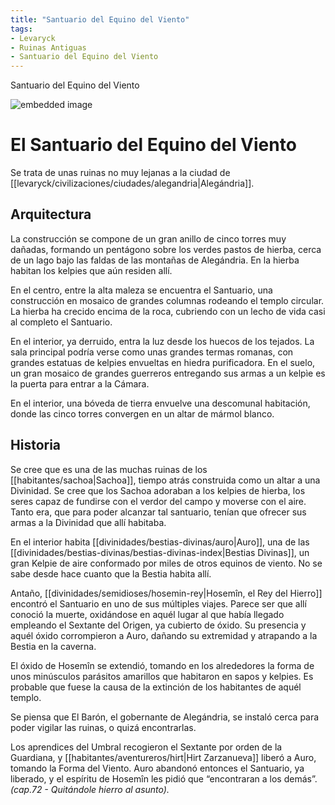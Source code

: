 ```yaml
---
title: "Santuario del Equino del Viento"
tags:
- Levaryck
- Ruinas Antiguas
- Santuario del Equino del Viento
---
```


Santuario del Equino del Viento

![embedded image](https://assets.legendkeeper.com/a426dfce-ee05-41fb-89b9-b2ef444c3e32.jpg "Attachment")

# El Santuario del Equino del Viento

Se trata de unas ruinas no muy lejanas a la ciudad de [[levaryck/civilizaciones/ciudades/alegandria|Alegándria]].

## Arquitectura

La construcción se compone de un gran anillo de cinco torres muy dañadas, formando un pentágono sobre los verdes pastos de hierba, cerca de un lago bajo las faldas de las montañas de Alegándria. En la hierba habitan los kelpies que aún residen allí.

En el centro, entre la alta maleza se encuentra el Santuario, una construcción en mosaico de grandes columnas rodeando el templo circular. La hierba ha crecido encima de la roca, cubriendo con un lecho de vida casi al completo el Santuario.

En el interior, ya derruido, entra la luz desde los huecos de los tejados. La sala principal podría verse como unas grandes termas romanas, con grandes estatuas de kelpies envueltas en hiedra purificadora. En el suelo, un gran mosaico de grandes guerreros entregando sus armas a un kelpìe es la puerta para entrar a la Cámara.

En el interior, una bóveda de tierra envuelve una descomunal habitación, donde las cinco torres convergen en un altar de mármol blanco.

## Historia

Se cree que es una de las muchas ruinas de los [[habitantes/sachoa|Sachoa]], tiempo atrás construida como un altar a una Divinidad. Se cree que los Sachoa adoraban a los kelpies de hierba, los seres capaz de fundirse con el verdor del campo y moverse con el aire. Tanto era, que para poder alcanzar tal santuario, tenían que ofrecer sus armas a la Divinidad que allí habitaba.

En el interior habita [[divinidades/bestias-divinas/auro|Auro]], una de las [[divinidades/bestias-divinas/bestias-divinas-index|Bestias Divinas]], un gran Kelpie de aire conformado por miles de otros equinos de viento. No se sabe desde hace cuanto que la Bestia habita allí.

Antaño, [[divinidades/semidioses/hosemin-rey|Hosemîn, el Rey del Hierro]] encontró el Santuario en uno de sus múltiples viajes. Parece ser que allí conoció la muerte, oxidándose en aquél lugar al que había llegado empleando el Sextante del Origen, ya cubierto de óxido. Su presencia y aquél óxido corrompieron a Auro, dañando su extremidad y atrapando a la Bestia en la caverna.

El óxido de Hosemîn se extendió, tomando en los alrededores la forma de unos minúsculos parásitos amarillos que habitaron en sapos y kelpies. Es probable que fuese la causa de la extinción de los habitantes de aquél templo.

Se piensa que El Barón, el gobernante de Alegándria, se instaló cerca para poder vigilar las ruinas, o quizá encontrarlas.

Los aprendices del Umbral recogieron el Sextante por orden de la Guardiana, y [[habitantes/aventureros/hirt|Hirt Zarzanueva]] liberó a Auro, tomando la Forma del Viento. Auro abandonó entonces el Santuario, ya liberado, y el espíritu de Hosemîn les pidió que “encontraran a los demás”. _(cap.72 - Quitándole hierro al asunto)._